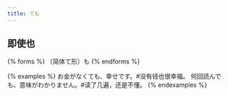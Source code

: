 ```yaml
---
title: ても
---
```


## 即使也

{% forms %}
〔简体て形〕も
{% endforms %}

{% examples %}
お金がなくても、幸せです。#没有钱也很幸福。
何回読んでも、意味がわかりません。#读了几遍，还是不懂。
{% endexamples %}
